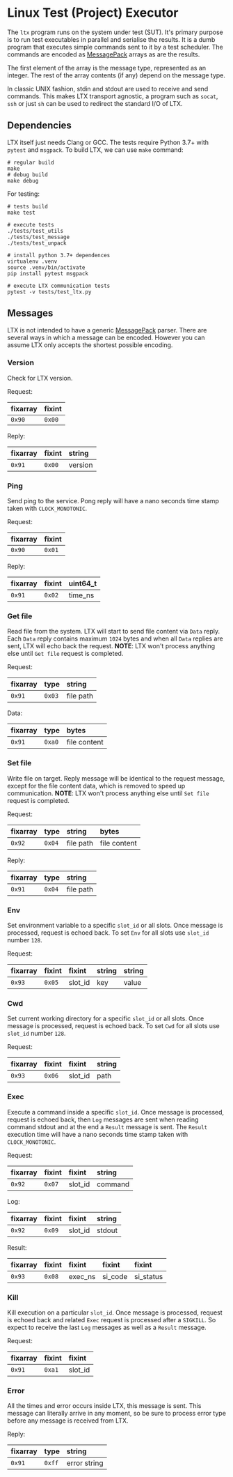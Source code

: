 # Linux Test (Project) Executor

The `ltx` program runs on the system under test (SUT). It's primary
purpose is to run test executables in parallel and serialise the
results. It is a dumb program that executes simple commands sent to it
by a test scheduler. The commands are encoded as [MessagePack] arrays as
are the results.

The first element of the array is the message type, represented as an
integer. The rest of the array contents (if any) depend on the message
type.

In classic UNIX fashion, stdin and stdout are used to receive and send
commands. This makes LTX transport agnostic, a program such as
`socat`, `ssh` or just `sh` can be used to redirect the standard I/O
of LTX.

## Dependencies

LTX itself just needs Clang or GCC. The tests require Python 3.7+ with
`pytest` and `msgpack`. To build LTX, we can use `make` command:

    # regular build
    make
    # debug build
    make debug

For testing:

    # tests build
    make test

    # execute tests
    ./tests/test_utils
    ./tests/test_message
    ./tests/test_unpack

    # install python 3.7+ dependences
    virtualenv .venv
    source .venv/bin/activate
    pip install pytest msgpack

    # execute LTX communication tests
    pytest -v tests/test_ltx.py


## Messages

LTX is not intended to have a generic [MessagePack] parser. There are
several ways in which a message can be encoded. However you can assume
LTX only accepts the shortest possible encoding.

### Version

Check for LTX version.

Request:

| fixarray | fixint |
|:---------|:-------|
| `0x90`   | `0x00` |

Reply:

| fixarray | fixint | string   |
|:---------|:-------|:---------|
| `0x91`   | `0x00` | version  |

### Ping

Send ping to the service. Pong reply will have a nano seconds time stamp taken
with `CLOCK_MONOTONIC`.

Request:

| fixarray | fixint |
|:---------|:-------|
| `0x90`   | `0x01` |

Reply:

| fixarray | fixint | uint64_t |
|:---------|:-------|:---------|
| `0x91`   | `0x02` | time_ns  |

### Get file

Read file from the system. LTX will start to send file content via `Data` reply.
Each `Data` reply contains maximum `1024` bytes and when all `Data` replies are
sent, LTX will echo back the request. **NOTE**: LTX won't process anything else
until `Get file` request is completed.

Request:

| fixarray | type   | string    |
|:---------|:-------|:----------|
| `0x91`   | `0x03` | file path |

Data:

| fixarray | type   | bytes        |
|:---------|:-------|:-------------|
| `0x91`   | `0xa0` | file content |

### Set file

Write file on target. Reply message will be identical to the request message,
except for the file content data, which is removed to speed up communication.
**NOTE**: LTX won't process anything else until `Set file` request is completed.

Request:

| fixarray | type   | string    | bytes        |
|:---------|:-------|:----------|:-------------|
| `0x92`   | `0x04` | file path | file content |

Reply:

| fixarray | type   | string    |
|:---------|:-------|:----------|
| `0x91`   | `0x04` | file path |

### Env

Set environment variable to a specific `slot_id` or all slots. Once message is
processed, request is echoed back. To set `Env` for all slots use `slot_id`
number `128`.

Request:

| fixarray | fixint | fixint  | string | string |
|:---------|:-------|:------- |:-------|:-------|
| `0x93`   | `0x05` | slot_id | key    | value  |

### Cwd

Set current working directory for a specific `slot_id` or all slots. Once
message is processed, request is echoed back. To set `Cwd` for all slots use
`slot_id` number `128`.

Request:

| fixarray | fixint | fixint  | string |
|:---------|:-------|:------- |:-------|
| `0x93`   | `0x06` | slot_id | path   |

### Exec

Execute a command inside a specific `slot_id`. Once message is processed,
request is echoed back, then `Log` messages are sent when reading command
stdout and at the end a `Result` message is sent. The `Result` execution time
will have a nano seconds time stamp taken with `CLOCK_MONOTONIC`.

Request:

| fixarray | fixint | fixint  | string    |
|:---------|:-------|:------- |:----------|
| `0x92`   | `0x07` | slot_id | command   |

Log:

| fixarray | fixint | fixint  | string    |
|:---------|:-------|:------- |:----------|
| `0x92`   | `0x09` | slot_id | stdout    |

Result:

| fixarray | fixint | fixint  | fixint  | fixint    |
|:---------|:-------|:--------|:--------|:----------|
| `0x93`   | `0x08` | exec_ns | si_code | si_status |

### Kill

Kill execution on a particular `slot_id`. Once message is processed, request is
echoed back and related `Exec` request is processed after a `SIGKILL`. So expect
to receive the last `Log` messages as well as a `Result` message.

Request:

| fixarray | fixint | fixint  |
|:---------|:-------|:------- |
| `0x91`   | `0xa1` | slot_id |

### Error

All the times and error occurs inside LTX, this message is sent. This message
can literally arrive in any moment, so be sure to process error type before any
message is received from LTX.

Reply:

| fixarray | type   | string       |
|:---------|:-------|:-------------|
| `0x91`   | `0xff` | error string |


[MessagePack]: https://github.com/msgpack/msgpack/blob/master/spec.md
